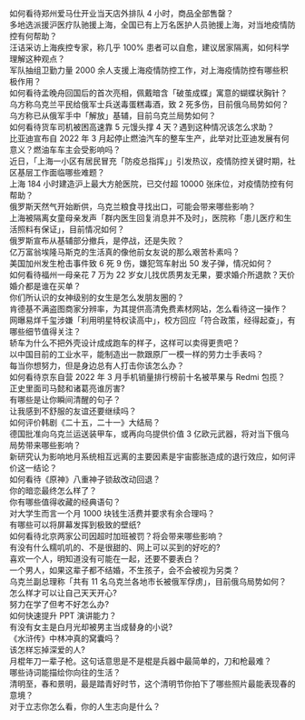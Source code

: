 如何看待郑州爱马仕开业当天店外排队 4 小时，商品全部售罄？  
多地选派援沪医疗队驰援上海，全国已有上万名医护人员驰援上海，对当地疫情防控有何帮助？  
汪诘采访上海疾控专家，称几乎 100% 患者可以自愈，建议居家隔离，如何科学理解这种观点？  
军队抽组卫勤力量 2000 余人支援上海疫情防控工作，对上海疫情防控有哪些积极作用？  
如何看待孟晚舟回国后的首次亮相，佩戴暗含「破茧成蝶」寓意的蝴蝶状胸针？  
乌方称乌克兰平民给俄军士兵送毒蛋糕毒酒，致 2 死多伤，目前俄乌局势如何？  
乌方称已从俄军手中「解放」基辅，目前乌克兰局势如何？  
如何看待货车司机被困高速靠 5 元馒头撑 4 天？遇到这种情况该怎么求助？  
比亚迪宣布自 2022 年 3 月起停止燃油汽车的整车生产，此举对比亚迪发展有何意义？燃油车车主会受影响吗？  
近日，「上海一小区有居民冒充「防疫总指挥」」引发热议，疫情防控关键时期，社区基层工作面临哪些难题？  
上海 184 小时建造沪上最大方舱医院，已交付超 10000 张床位，对疫情防控有何帮助？  
俄罗斯天然气开始断供，乌克兰粮食寻找出口，可能会带来哪些影响？  
上海被隔离女童母亲发声「群内医生回复消息并不及时」，医院称「患儿医疗和生活照料有保证」，目前情况如何？  
俄罗斯宣布从基辅部分撤兵，是停战，还是失败？  
亿万富翁埃隆马斯克的生活真的像他前女友说的那么艰苦朴素吗？  
美国加州发生枪击事件致 6 死 9 伤，嫌犯驾车射出 50 发子弹，情况如何？  
如何看待福州一母亲花 7 万为 22 岁女儿找优质男友无果，要求婚介所退款？天价婚介都是谁在买单？  
你们所认识的女神级别的女生是怎么发朋友圈的？  
肯德基不满盗图商家分辨率，为其提供高清免费素材网站，怎么看待这一操作？  
网曝易烊千玺涉嫌「利用明星特权读高中」，校方回应「符合政策，经得起查」，有哪些细节值得关注？  
轿车为什么不把外壳设计成成跑车的样子，这样可以卖得更贵吧？  
以中国目前的工业水平，能制造出一款跟原厂一模一样的劳力士手表吗？  
每当你想努力，但是身边总有人打击你该怎么办？  
如何看待京东自营 2022 年 3 月手机销量排行榜前十名被苹果与 Redmi 包揽？  
正史里面司马懿和诸葛亮谁厉害?  
有哪些是让你瞬间清醒的句子？  
让我感到不舒服的友谊还要继续吗？  
如何评价韩剧《二十五，二十一》大结局？  
德国批准向乌克兰运送装甲车，或再向乌提供价值 3 亿欧元武器，将对当下俄乌局势带来哪些影响？  
新研究认为影响地月系统相互远离的主要因素是宇宙膨胀造成的退行效应，如何评价这一结论？  
如何看待《原神》八重神子锁敌改动回退？  
你的暗恋最终怎么样了？  
你有哪些值得收藏的经典语句？  
对大学生而言一个月 1000 块钱生活费并要求有余合理吗？  
有哪些可以将屏幕发挥到极致的壁纸?  
如何看待北京两家公司因超时加班被罚？将会带来哪些影响？  
有没有什么糯叽叽的、不是很甜的、网上可以买到的好吃的?  
喜欢一个人，明知道没有可能在一起，还要不要表白？  
一个男人，如果这辈子都不结婚，不生孩子，会不会被视为另类？  
乌克兰副总理称「共有 11 名乌克兰各地市长被俄军俘虏」，目前俄乌局势如何？  
怎么样才可以让自己天天开心?  
努力在学了但考不好怎么办?  
如何快速提升 PPT 演讲能力？  
有没有女主是白月光却被男主当成替身的小说?  
《水浒传》中林冲真的窝囊吗？  
该怎样忘掉深爱的人?  
月棍年刀一辈子枪。这句话意思是不是棍是兵器中最简单的，刀和枪最难？  
哪些诗词能描绘你向往的生活？  
清明至，春和景明，最是踏青好时节，这个清明节你拍下了哪些照片最能表现春的意境？  
对于立志你怎么看，你的人生志向是什么？  

